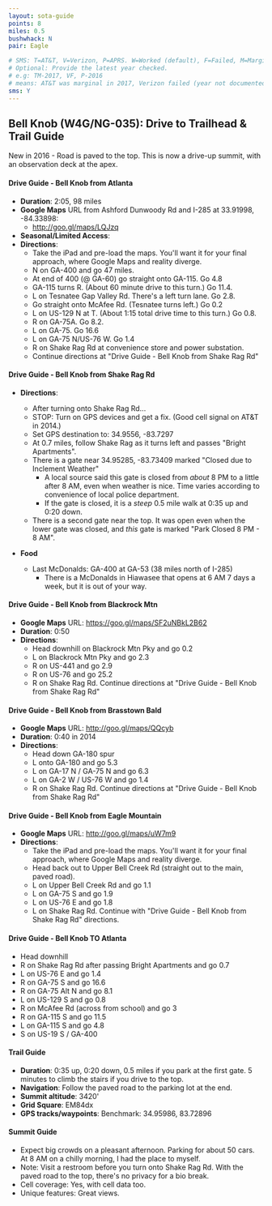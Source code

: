 ```yaml
---
layout: sota-guide
points: 8
miles: 0.5
bushwhack: N
pair: Eagle

# SMS: T=AT&T, V=Verizon, P=APRS. W=Worked (default), F=Failed, M=Marginal (some failed).
# Optional: Provide the latest year checked.
# e.g: TM-2017, VF, P-2016
# means: AT&T was marginal in 2017, Verizon failed (year not documented), APRS worked in 2016.
sms: Y
---
```

Bell Knob (W4G/NG-035): Drive to Trailhead & Trail Guide
--------------------------------------------------------

New in 2016 - Road is  paved to the top.  This is now a drive-up summit, with an observation deck at the apex.

#### Drive Guide - Bell Knob from Atlanta

* **Duration**: 2:05, 98 miles
* **Google Maps** URL from Ashford Dunwoody Rd and I-285 at 33.91998, -84.33898: 
    * http://goo.gl/maps/LQJzq
* **Seasonal/Limited Access**:
* **Directions**:
    * Take the iPad and pre-load the maps.  You'll want it for your final approach, where Google Maps and reality diverge.
    * N on GA-400 and go 47 miles.
    * At end of 400 (@ GA-60) go straight onto GA-115. Go 4.8
    * GA-115 turns R.  (About 60 minute drive to this turn.) Go 11.4.
    * L on Tesnatee Gap Valley Rd. There's a left turn lane.  Go 2.8.
    * Go straight onto McAfee Rd. (Tesnatee turns left.)  Go 0.2
    * L on US-129 N at T. (About 1:15 total drive time to this turn.) Go 0.8.
    * R on GA-75A. Go 8.2.
    * L on GA-75.  Go 16.6
    * L on GA-75 N/US-76 W. Go 1.4
    * R on Shake Rag Rd at convenience store and power substation.
    * Continue directions at "Drive Guide - Bell Knob from Shake Rag Rd"
    
#### Drive Guide - Bell Knob from Shake Rag Rd
* **Directions**:
	* After turning onto Shake Rag Rd...
    * STOP: Turn on GPS devices and get a fix.  (Good cell signal on AT&T in 2014.)
    * Set GPS destination to: 34.9556, -83.7297
    * At 0.7 miles, follow Shake Rag as it turns left and passes "Bright Apartments".
    * There is a gate near 34.95285, -83.73409 marked "Closed due to Inclement Weather"
        * A local source said this gate is closed from *about* 8 PM to a little after 8 AM, even when weather is nice.  Time varies according to convenience of local police department.
        * If the gate is closed, it is a *steep* 0.5 mile walk at 0:35 up and 0:20 down.
    * There is a second gate near the top.  It was open even when the lower gate was closed, and *this* gate is marked "Park Closed 8 PM - 8 AM".

* **Food**
    * Last McDonalds:  GA-400 at GA-53 (38 miles north of I-285)
        * There is a McDonalds in Hiawasee that opens at 6 AM 7 days a week, but it is out of your way.
        
#### Drive Guide - Bell Knob from Blackrock Mtn
* **Google Maps** URL: https://goo.gl/maps/SF2uNBkL2B62
* **Duration**: 0:50
* **Directions**: 
    * Head downhill on Blackrock Mtn Pky and go 0.2
    * L on Blackrock Mtn Pky and go 2.3
    * R on US-441 and go 2.9
    * R on US-76 and go 25.2
    * R on Shake Rag Rd.  Continue directions at "Drive Guide - Bell Knob from Shake Rag Rd"

#### Drive Guide - Bell Knob from Brasstown Bald
* **Google Maps** URL: http://goo.gl/maps/QQcyb
* **Duration**: 0:40 in 2014
* **Directions**: 
    * Head down GA-180 spur
    * L onto GA-180 and go 5.3
    * L on GA-17 N / GA-75 N and go 6.3
    * L on GA-2 W / US-76 W and go 1.4
    * R on Shake Rag Rd.  Continue directions at "Drive Guide - Bell Knob from Shake Rag Rd"
    
#### Drive Guide - Bell Knob from Eagle Mountain
* **Google Maps** URL: http://goo.gl/maps/uW7m9
* **Directions**:
    * Take the iPad and pre-load the maps.  You'll want it for your final approach, where Google Maps and reality diverge.
    * Head back out to Upper Bell Creek Rd (straight out to the main, paved road).
    * L on Upper Bell Creek Rd and go 1.1
    * L on GA-75 S and go 1.9
    * L on US-76 E and go 1.8
    * L on Shake Rag Rd.  Continue with "Drive Guide - Bell Knob from Shake Rag Rd" directions.

#### Drive Guide - Bell Knob TO Atlanta
* Head downhill
* R on Shake Rag Rd after passing Bright Apartments and go 0.7
* L on US-76 E and go 1.4
* R on GA-75 S and go 16.6
* R on GA-75 Alt N and go 8.1
* L on US-129 S and go 0.8
* R on McAfee Rd (across from school) and go 3
* R on GA-115 S and go 11.5
* L on GA-115 S and go 4.8
* S on US-19 S / GA-400

#### Trail Guide

* **Duration**: 0:35 up, 0:20 down, 0.5 miles if you park at the first gate.  5 minutes to climb the stairs if you drive to the top.
* **Navigation**: Follow the paved road to the parking lot at the end.
* **Summit altitude**: 3420'
* **Grid Square**: EM84dx
* **GPS tracks/waypoints**: Benchmark: 34.95986, 83.72896

#### Summit Guide

* Expect big crowds on a pleasant afternoon.  Parking for about 50 cars.  At 8 AM on a chilly morning, I had the place to myself.
* Note: Visit a restroom before you turn onto Shake Rag Rd.  With the paved road to the top, there's no privacy for a bio break.
* Cell coverage: Yes, with cell data too.
* Unique features: Great views.
